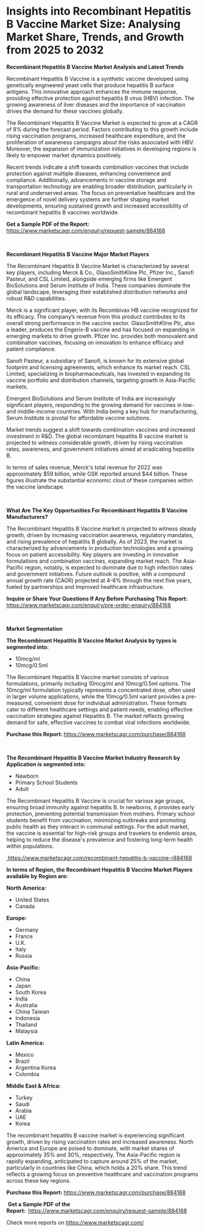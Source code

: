 <p><h1>Insights into Recombinant Hepatitis B Vaccine Market Size: Analysing Market Share, Trends, and Growth from 2025 to 2032</h1></p><p><strong>Recombinant Hepatitis B Vaccine Market Analysis and Latest Trends</strong></p>
<p><p>Recombinant Hepatitis B Vaccine is a synthetic vaccine developed using genetically engineered yeast cells that produce hepatitis B surface antigens. This innovative approach enhances the immune response, providing effective protection against hepatitis B virus (HBV) infection. The growing awareness of liver diseases and the importance of vaccination drives the demand for these vaccines globally.</p><p>The Recombinant Hepatitis B Vaccine Market is expected to grow at a CAGR of 8% during the forecast period. Factors contributing to this growth include rising vaccination programs, increased healthcare expenditure, and the proliferation of awareness campaigns about the risks associated with HBV. Moreover, the expansion of immunization initiatives in developing regions is likely to empower market dynamics positively.</p><p>Recent trends indicate a shift towards combination vaccines that include protection against multiple diseases, enhancing convenience and compliance. Additionally, advancements in vaccine storage and transportation technology are enabling broader distribution, particularly in rural and underserved areas. The focus on preventative healthcare and the emergence of novel delivery systems are further shaping market developments, ensuring sustained growth and increased accessibility of recombinant hepatitis B vaccines worldwide.</p></p>
<p><strong>Get a Sample PDF of the Report:&nbsp;</strong> <a href="https://www.marketscagr.com/enquiry/request-sample/884168?utm_campaign=2955&utm_medium=2&utm_source=Github&utm_content=ia&utm_term=08032025&utm_id=recombinant-hepatitis-b-vaccine">https://www.marketscagr.com/enquiry/request-sample/884168</a></p>
<p>&nbsp;</p>
<p><strong>Recombinant Hepatitis B Vaccine Major Market Players</strong></p>
<p><p>The Recombinant Hepatitis B Vaccine Market is characterized by several key players, including Merck & Co., GlaxoSmithKline Plc, Pfizer Inc., Sanofi Pasteur, and CSL Limited, alongside emerging firms like Emergent BioSolutions and Serum Institute of India. These companies dominate the global landscape, leveraging their established distribution networks and robust R&D capabilities.</p><p>Merck is a significant player, with its Recombivax HB vaccine recognized for its efficacy. The company’s revenue from this product contributes to its overall strong performance in the vaccine sector. GlaxoSmithKline Plc, also a leader, produces the Engerix-B vaccine and has focused on expanding in emerging markets to drive growth. Pfizer Inc. provides both monovalent and combination vaccines, focusing on innovation to enhance efficacy and patient compliance.</p><p>Sanofi Pasteur, a subsidiary of Sanofi, is known for its extensive global footprint and licensing agreements, which enhance its market reach. CSL Limited, specializing in biopharmaceuticals, has invested in expanding its vaccine portfolio and distribution channels, targeting growth in Asia-Pacific markets.</p><p>Emergent BioSolutions and Serum Institute of India are increasingly significant players, responding to the growing demand for vaccines in low- and middle-income countries. With India being a key hub for manufacturing, Serum Institute is pivotal for affordable vaccine solutions.</p><p>Market trends suggest a shift towards combination vaccines and increased investment in R&D. The global recombinant hepatitis B vaccine market is projected to witness considerable growth, driven by rising vaccination rates, awareness, and government initiatives aimed at eradicating hepatitis B. </p><p>In terms of sales revenue, Merck's total revenue for 2022 was approximately $59 billion, while GSK reported around $44 billion. These figures illustrate the substantial economic clout of these companies within the vaccine landscape.</p></p>
<p>&nbsp;</p>
<p><strong>What Are The Key Opportunities For Recombinant Hepatitis B Vaccine Manufacturers?</strong></p>
<p><p>The Recombinant Hepatitis B Vaccine market is projected to witness steady growth, driven by increasing vaccination awareness, regulatory mandates, and rising prevalence of hepatitis B globally. As of 2023, the market is characterized by advancements in production technologies and a growing focus on patient accessibility. Key players are investing in innovative formulations and combination vaccines, expanding market reach. The Asia-Pacific region, notably, is expected to dominate due to high infection rates and government initiatives. Future outlook is positive, with a compound annual growth rate (CAGR) projected at 4-6% through the next five years, fueled by partnerships and improved healthcare infrastructure.</p></p>
<p><strong>Inquire or Share Your Questions If Any Before Purchasing This Report:</strong> <a href="https://www.marketscagr.com/enquiry/pre-order-enquiry/884168?utm_campaign=2955&utm_medium=2&utm_source=Github&utm_content=ia&utm_term=08032025&utm_id=recombinant-hepatitis-b-vaccine">https://www.marketscagr.com/enquiry/pre-order-enquiry/884168</a></p>
<p>&nbsp;</p>
<p><strong>Market Segmentation</strong></p>
<p><strong>The Recombinant Hepatitis B Vaccine Market Analysis by types is segmented into:</strong></p>
<p><ul><li>10mcg/ml</li><li>10mcg/0.5ml</li></ul></p>
<p><p>The Recombinant Hepatitis B Vaccine market consists of various formulations, primarily including 10mcg/ml and 10mcg/0.5ml options. The 10mcg/ml formulation typically represents a concentrated dose, often used in larger volume applications, while the 10mcg/0.5ml variant provides a pre-measured, convenient dose for individual administration. These formats cater to different healthcare settings and patient needs, enabling effective vaccination strategies against Hepatitis B. The market reflects growing demand for safe, effective vaccines to combat viral infections worldwide.</p></p>
<p><strong>Purchase this Report:&nbsp;</strong><a href="https://www.marketscagr.com/purchase/884168?utm_campaign=2955&utm_medium=2&utm_source=Github&utm_content=ia&utm_term=08032025&utm_id=recombinant-hepatitis-b-vaccine">https://www.marketscagr.com/purchase/884168</a></p>
<p>&nbsp;</p>
<p><strong>The Recombinant Hepatitis B Vaccine Market Industry Research by Application is segmented into:</strong></p>
<p><ul><li>Newborn</li><li>Primary School Students</li><li>Adult</li></ul></p>
<p><p>The Recombinant Hepatitis B Vaccine is crucial for various age groups, ensuring broad immunity against hepatitis B. In newborns, it provides early protection, preventing potential transmission from mothers. Primary school students benefit from vaccination, minimizing outbreaks and promoting public health as they interact in communal settings. For the adult market, the vaccine is essential for high-risk groups and travelers to endemic areas, helping to reduce the disease's prevalence and fostering long-term health within populations.</p></p>
<p><a href="https://www.marketscagr.com/recombinant-hepatitis-b-vaccine-r884168?utm_campaign=2955&utm_medium=2&utm_source=Github&utm_content=ia&utm_term=08032025&utm_id=recombinant-hepatitis-b-vaccine">&nbsp;https://www.marketscagr.com/recombinant-hepatitis-b-vaccine-r884168</a></p>
<p><strong>In terms of Region, the Recombinant Hepatitis B Vaccine Market Players available by Region are:</strong></p>
<p>
    <p> <strong> North America: </strong>
        <ul>
            <li>United States</li>
            <li>Canada</li>
        </ul>
        </p> 
    <p> <strong> Europe: </strong>
        <ul>
            <li>Germany</li>
            <li>France</li>
            <li>U.K.</li>
            <li>Italy</li>
            <li>Russia</li>
        </ul>
        </p> 
    <p> <strong> Asia-Pacific: </strong>
        <ul>
            <li>China</li>
            <li>Japan</li>
            <li>South Korea</li>
            <li>India</li>
            <li>Australia</li>
            <li>China Taiwan</li>
            <li>Indonesia</li>
            <li>Thailand</li>
            <li>Malaysia</li>
        </ul>
        </p> 
    <p> <strong> Latin America: </strong>
        <ul>
            <li>Mexico</li>
            <li>Brazil</li>
            <li>Argentina Korea</li>
            <li>Colombia</li>
        </ul>
        </p> 
    <p> <strong> Middle East & Africa: </strong>
        <ul>
            <li>Turkey</li>
            <li>Saudi</li>
            <li>Arabia</li>
            <li>UAE</li>
            <li>Korea</li>
        </ul>
    </p>
    </p>
<p><p>The recombinant hepatitis B vaccine market is experiencing significant growth, driven by rising vaccination rates and increased awareness. North America and Europe are poised to dominate, with market shares of approximately 35% and 30%, respectively. The Asia-Pacific region is rapidly expanding, anticipated to capture around 25% of the market, particularly in countries like China, which holds a 20% share. This trend reflects a growing focus on preventive healthcare and vaccination programs across these key regions.</p></p>
<p><strong>Purchase this Report: </strong><a href="https://www.marketscagr.com/purchase/884168?utm_campaign=2955&utm_medium=2&utm_source=Github&utm_content=ia&utm_term=08032025&utm_id=recombinant-hepatitis-b-vaccine">https://www.marketscagr.com/purchase/884168</a></p>
<p>&nbsp;<strong>Get a Sample PDF of the Report:&nbsp;&nbsp;</strong><a href="https://www.marketscagr.com/enquiry/request-sample/884168?utm_campaign=2955&utm_medium=2&utm_source=Github&utm_content=ia&utm_term=08032025&utm_id=recombinant-hepatitis-b-vaccine">https://www.marketscagr.com/enquiry/request-sample/884168</a></p>
<p><strong></strong></p>
<p>Check more reports on <a href="https://www.marketscagr.com/?utm_campaign=2955&utm_medium=2&utm_source=Github&utm_content=ia&utm_term=08032025&utm_id=recombinant-hepatitis-b-vaccine">https://www.marketscagr.com/</a></p>